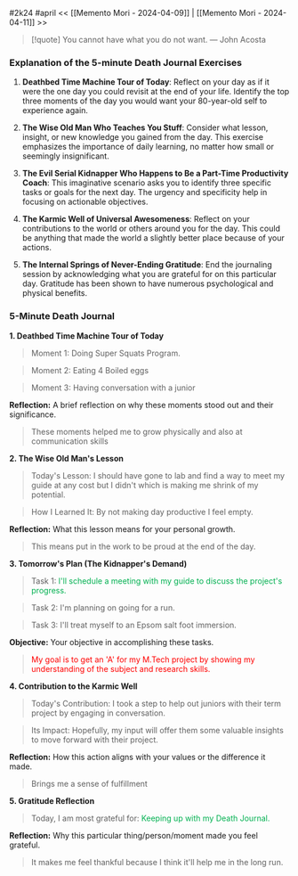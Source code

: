 #2k24 #april
<< [[Memento Mori - 2024-04-09]] | [[Memento Mori - 2024-04-11]] >>

> [!quote] You cannot have what you do not want.
> — John Acosta
### Explanation of the 5-minute Death Journal Exercises

1. **Deathbed Time Machine Tour of Today**: Reflect on your day as if it were the one day you could revisit at the end of your life. Identify the top three moments of the day you would want your 80-year-old self to experience again.

2. **The Wise Old Man Who Teaches You Stuff**: Consider what lesson, insight, or new knowledge you gained from the day. This exercise emphasizes the importance of daily learning, no matter how small or seemingly insignificant.

3. **The Evil Serial Kidnapper Who Happens to Be a Part-Time Productivity Coach**: This imaginative scenario asks you to identify three specific tasks or goals for the next day. The urgency and specificity help in focusing on actionable objectives.

4. **The Karmic Well of Universal Awesomeness**: Reflect on your contributions to the world or others around you for the day. This could be anything that made the world a slightly better place because of your actions.

5. **The Internal Springs of Never-Ending Gratitude**: End the journaling session by acknowledging what you are grateful for on this particular day. Gratitude has been shown to have numerous psychological and physical benefits.

### 5-Minute Death Journal

**1. Deathbed Time Machine Tour of Today**
> Moment 1: Doing Super Squats Program.

>Moment 2: Eating 4 Boiled eggs

>Moment 3: Having conversation with a junior

**Reflection:** A brief reflection on why these moments stood out and their significance.

> These moments helped me to grow physically and also at communication skills

**2. The Wise Old Man's Lesson**

>Today's Lesson: I should have gone to lab and find a way to meet my guide at any cost but I didn't which is making me shrink of my potential.

>How I Learned It: By not making day productive I feel empty.

**Reflection:** What this lesson means for your personal growth.
> This means put in the work to be proud at the end of the day.

**3. Tomorrow's Plan (The Kidnapper's Demand)**

>Task 1: <span style="color:#00b050">I'll schedule a meeting with my guide to discuss the project's progress.</span>

>Task 2: I'm planning on going for a run.

>Task 3: I'll treat myself to an Epsom salt foot immersion.

**Objective:** Your objective in accomplishing these tasks.

> <span style="color:#ff0000">My goal is to get an 'A' for my M.Tech project by showing my understanding of the subject and research skills.</span>

**4. Contribution to the Karmic Well**

>Today's Contribution: I took a step to help out juniors with their term project by engaging in conversation.

>Its Impact: Hopefully, my input will offer them some valuable insights to move forward with their project.

**Reflection:** How this action aligns with your values or the difference it made.

> Brings me a sense of fulfillment

**5. Gratitude Reflection**

> Today, I am most grateful for: <span style="color:#00b050">Keeping up with my Death Journal.</span>

**Reflection:** Why this particular thing/person/moment made you feel grateful. 

> It makes me feel thankful because I think it'll help me in the long run.